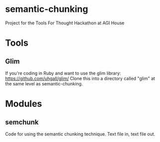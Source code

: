 # semantic-chunking
Project for the Tools For Thought Hackathon at AGI House



# Tools

## Glim
If you're coding in Ruby and want to use the glim library:
https://github.com/uhgall/glim/
Clone this into a directory called "glim" at the same level as semantic-chunking.

# Modules

## semchunk
Code for using the semantic chunking technique.
Text file in, text file out.

